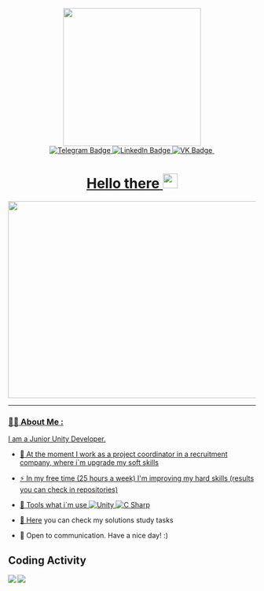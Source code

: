 <div id="header" align="center">
  <img src="https://c.tenor.com/DBqjevyA2o4AAAAd/bongo-cat-codes.gif" width="280"/>
</div>
<div id="badges" align="center">
  <a href="https://t.me/KonyashovIvan">
  <img src="https://img.shields.io/badge/Telegram-blue" alt="Telegram Badge"/>
    <a href="https://www.linkedin.com/in/ivan-koniashov-894b29200/">
  <img src="https://img.shields.io/badge/LinkedIn-blue?logo=linkedin&logoColor=white" alt="LinkedIn Badge"/>
      <a href="https://vk.com/konyashovpsycho">
  <img src="https://img.shields.io/badge/VK-blue" alt="VK Badge"/>
        <img src="https://komarev.com/ghpvc/?username=Velsimir&color=blueviolet" alt=""/>
</div>

<div id="badges" align="center">
  <h1>
  Hello there
  <img src="https://media.giphy.com/media/hvRJCLFzcasrR4ia7z/giphy.gif" width="30px"/>
</h1>
</div>

<div id="badges" align="center">
  <img src="https://media.giphy.com/media/R03zWv5p1oNSQd91EP/giphy.gif" width="600" height="400"/>
</div>
      
---
### :man_technologist: About Me :
I am a Junior Unity Developer. 

- :telescope: At the moment I work as a project coordinator in a recruitment company, where i`m upgrade my soft skills

- :zap: In my free time (25 hours a week) I'm improving my hard skills (results you can check in repositories)

- :wrench: Tools what i`m use <img alt="Unity" src="https://img.shields.io/badge/-Unity-100B09?style=flat-square&logo=unity&logoColor=white" /> <img alt="C Sharp" src="https://img.shields.io/badge/-C%23-9F76D7?style=flat-square&logo=csharp&logoColor=white" />

- :memo: [Here](https://gist.github.com/Velsimir) you can check my solutions study tasks 

- :seedling: Open to communication. Have a nice day! :) 

## Coding Activity
<img src="https://github-readme-stats.vercel.app/api?username=Velsimir&count_private=true&show_icons=true" align="left" />

<img src="https://github-readme-stats.vercel.app/api/top-langs/?username=Velsimir&hide=hlsl,shaderlab" />



